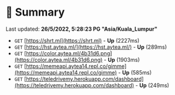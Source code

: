 # 📖 Summary
Last updated: **26/5/2022, 5:28:23 PG "Asia/Kuala_Lumpur"**

- `GET` [https://shrt.ml](https://shrt.ml) - **Up** (2227ms)
- `GET` [https://hst.aytea.ml/](https://hst.aytea.ml/) - **Up** (289ms)
- `GET` [https://color.aytea.ml/4b31d6.png](https://color.aytea.ml/4b31d6.png) - **Up** (1903ms)
- `GET` [https://memeapi.aytea14.repl.co/gimme](https://memeapi.aytea14.repl.co/gimme) - **Up** (585ms)
- `GET` [https://teledrivemy.herokuapp.com/dashboard](https://teledrivemy.herokuapp.com/dashboard) - **Up** (249ms)
